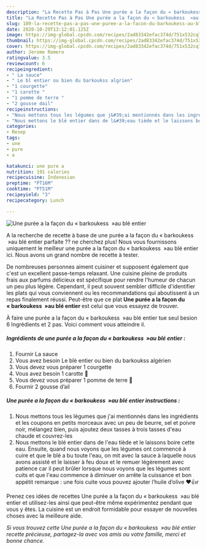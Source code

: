 ```yaml
---
description: "La Recette Pas à Pas Une purée a la façon du « barkoukess  »au blé entier"
title: "La Recette Pas à Pas Une purée a la façon du « barkoukess  »au blé entier"
slug: 189-la-recette-pas-a-pas-une-puree-a-la-facon-du-barkoukess-au-ble-entier
date: 2020-10-29T13:12:01.125Z
image: https://img-global.cpcdn.com/recipes/2ad83342efac374d/751x532cq70/une-puree-a-la-facon-du-barkoukess-au-ble-entier-photo-principale-de-la-recette.jpg
thumbnail: https://img-global.cpcdn.com/recipes/2ad83342efac374d/751x532cq70/une-puree-a-la-facon-du-barkoukess-au-ble-entier-photo-principale-de-la-recette.jpg
cover: https://img-global.cpcdn.com/recipes/2ad83342efac374d/751x532cq70/une-puree-a-la-facon-du-barkoukess-au-ble-entier-photo-principale-de-la-recette.jpg
author: Jerome Romero
ratingvalue: 3.5
reviewcount: 6
recipeingredient:
- " La sauce"
- " Le bl entier ou bien du barkoukss algrien"
- "1 courgette"
- "1 carotte "
- "1 pomme de terre "
- "2 gousse dail"
recipeinstructions:
- "Nous mettons tous les légumes que j&#39;ai mentionnés dans les ingrédients et les coupons en petits morceaux avec un peu de beurre, sel et poivre noir, mélangez bien, puis ajoutez deux tasses à trois tasses d&#39;eau chaude et couvrez-les"
- "Nous mettons le blé entier dans de l&#39;eau tiède et le laissons boire cette eau. Ensuite, quand nous voyons que les légumes ont commencé à cuire et que le blé a bu toute l&#39;eau, on mit avec la sauce à laquelle nous avons assisté et le laisser à feu doux et le remuer légèrement avec patience car il peut brûler lorsque nous voyons que les légumes sont cuits et que l&#39;eau commence à diminuer on arrête la cuissance et bon appétit remarque : une fois cuite vous pouvez ajouter l’huile d’olive ❤️👍r"
categories:
- Resep
tags:
- une
- pure
- a

katakunci: une pure a 
nutrition: 191 calories
recipecuisine: Indonesian
preptime: "PT16M"
cooktime: "PT51M"
recipeyield: "3"
recipecategory: Lunch

---
```



![Une purée a la façon du « barkoukess  »au blé entier](https://img-global.cpcdn.com/recipes/2ad83342efac374d/751x532cq70/une-puree-a-la-facon-du-barkoukess-au-ble-entier-photo-principale-de-la-recette.jpg)

A la recherche de recette à base de une purée a la façon du « barkoukess  »au blé entier parfaite ?? ne cherchez plus! Nous vous fournissons uniquement le meilleur une purée a la façon du « barkoukess  »au blé entier ici. Nous avons un grand nombre de recette à tester.

De nombreuses personnes aiment cuisiner et supposent également que c'est un excellent passe-temps relaxant. Une cuisine pleine de produits frais aux parfums délicieux est spécifique pour rendre l'humeur de chacun un peu plus légère. Cependant, il peut souvent sembler difficile d'identifier les plats qui vous conviennent ou les recommandations qui aboutissent à un repas finalement réussi. Peut-être que ce plat <strong> Une purée a la façon du « barkoukess  »au blé entier </strong> est celui que vous essayez de trouver.

<!--inarticleads1-->

À faire une purée a la façon du « barkoukess  »au blé entier tue seul besion 6 Ingrédients et 2 pas. Voici comment vous atteindre il.

##### Ingrédients de une purée a la façon du « barkoukess  »au blé entier :

1. Fournir  La sauce
1. Vous avez besoin  Le blè entier ou bien du barkoukss algérien
1. Vous devez vous préparer 1 courgette
1. Vous avez besoin 1 carotte 🥕
1. Vous devez vous préparer 1 pomme de terre 🥔
1. Fournir 2 gousse d’ail




<!--inarticleads2-->

##### Une purée a la façon du « barkoukess  »au blé entier instructions :

1. Nous mettons tous les légumes que j&#39;ai mentionnés dans les ingrédients et les coupons en petits morceaux avec un peu de beurre, sel et poivre noir, mélangez bien, puis ajoutez deux tasses à trois tasses d&#39;eau chaude et couvrez-les
1. Nous mettons le blé entier dans de l&#39;eau tiède et le laissons boire cette eau. Ensuite, quand nous voyons que les légumes ont commencé à cuire et que le blé a bu toute l&#39;eau, on mit avec la sauce à laquelle nous avons assisté et le laisser à feu doux et le remuer légèrement avec patience car il peut brûler lorsque nous voyons que les légumes sont cuits et que l&#39;eau commence à diminuer on arrête la cuissance et bon appétit remarque : une fois cuite vous pouvez ajouter l’huile d’olive ❤️👍r




<!--inarticleads1-->

<p>
Prenez ces idées de recettes Une purée a la façon du « barkoukess  »au blé entier et utilisez-les ainsi que peut-être même expérimentez pendant que vous y êtes. La cuisine est un endroit formidable pour essayer de nouvelles choses avec la meilleure aide.
</p>

<p>
<i>Si vous trouvez cette Une purée a la façon du « barkoukess  »au blé entier recette précieuse, partagez-la avec vos amis ou votre famille, merci et bonne chance.</i>
</p>
